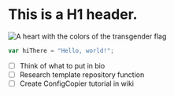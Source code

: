 # This is a H1 header.
![A heart with the colors of the transgender flag](https://cdn3.emoji.gg/emojis/4554_Transgender_Heart.png)
```javascript
var hiThere = "Hello, world!";
```

- [ ] Think of what to put in bio
- [ ] Research template repository function
- [ ] Create ConfigCopier tutorial in wiki
